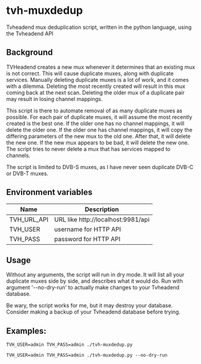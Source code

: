 tvh-muxdedup
=================================
Tvheadend mux deduplication script, written in the python language, using the Tvheadend API


Background
----------

TVHeadend creates a new mux whenever it determines that an existing mux is not correct.
This will cause duplicate muxes, along with duplicate services.
Manually deleting duplicate muxes is a lot of work, and it comes with a dilemma.
Deleting the most recently created will result in this mux coming back at the next scan.
Deleting the older mux of a duplicate pair may result in losing channel mappings.
 
This script is there to automate removal of as many duplicate muxes as possible.
For each pair of duplicate muxes, it will assume the most recently created is the best one.
If the older one has no channel mappings, it will delete the older one.
If the older one has channel mappings, it will copy the differing parameters of the new mux to the old one.
After that, it will delete the new one.
If the new mux appears to be bad, it will delete the new one.
The script tries to never delete a mux that has services mapped to channels.

The script is limited to DVB-S muxes, as I have never seen duplicate DVB-C or DVB-T muxes.



Environment variables
---------------------

Name          | Description
--------------|--------------------------------------------
TVH_URL_API   | URL like http://localhost:9981/api
TVH_USER      | username for HTTP API
TVH_PASS      | password for HTTP API


Usage
-------------

Without any arguments, the script will run in dry mode.
It will list all your duplicate muxes side by side, and describes what it would do.
Run with argument '--no-dry-run' to actually make changes to your Tvheadend database.

Be wary, the script works for me, but it may destroy your database.
Consider making a backup of your Tvheadend database before trying.


Examples:
---------

`TVH_USER=admin TVH_PASS=admin ./tvh-muxdedup.py`

`TVH_USER=admin TVH_PASS=admin ./tvh-muxdedup.py --no-dry-run`
